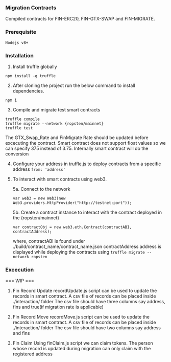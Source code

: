 ### Migration Contracts

Compiled contracts for FIN-ERC20, FIN-GTX-SWAP and FIN-MIGRATE.

### Prerequisite
    Nodejs v8+
### Installation
1. Install truffle globally
```
npm install -g truffle
```

2. After cloning the project run the below command to install dependencies.
```
npm i 
```
3. Compile and migrate test smart contracts
```
truffle compile
truffle migrate --network {ropsten/mainnet}
truffle test
```

The GTX_Swap_Rate and FinMigrate Rate should be updated before excecuting the contract. Smart contract does not support float values so we can specify 375 instead of 3.75. Internally smart contract will do the conversion

4. Configure your address in truffle.js to deploy contracts from a specific address
    `from: 'address'`

5. To interact with smart contracts using web3.

    5a. Connect to the network
    ```
    var web3 = new Web3(new Web3.providers.HttpProvider("http://testnet:port"));
    ```
    5b. Create a contract instance to interact with the contract deployed in the {ropsten/mainnet}
    ```
    var contractObj = new web3.eth.Contract(contractABI, contractAddress);
    ```
    where,
    contractABI is found under ./build/contract_name/contract_name.json
    contractAddress address is displayed while deploying the contracts using `truffle migrate --network ropsten`

### Excecution
=== WIP ===
1. Fin Record Update
recordUpdate.js script can be used to update the records in smart contract. A csv file of records can be placed inside ./interaction/ folder
The csv file should have three columns say address, fins and true(if migration rate is applicable)

2. Fin Record Move
recordMove.js script can be used to update the records in smart contract. A csv file of records can be placed inside ./interaction/ folder
The csv file should have two columns say address and fins

3. Fin Claim
Using finClaim.js script we can claim tokens. The person whose record is updated during migration can only claim with the registered address
